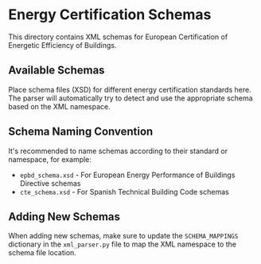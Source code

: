 # Energy Certification Schemas

This directory contains XML schemas for European Certification of Energetic Efficiency of Buildings.

## Available Schemas

Place schema files (XSD) for different energy certification standards here. The parser will automatically 
try to detect and use the appropriate schema based on the XML namespace.

## Schema Naming Convention

It's recommended to name schemas according to their standard or namespace, for example:
- `epbd_schema.xsd` - For European Energy Performance of Buildings Directive schemas
- `cte_schema.xsd` - For Spanish Technical Building Code schemas

## Adding New Schemas

When adding new schemas, make sure to update the `SCHEMA_MAPPINGS` dictionary in the `xml_parser.py` file
to map the XML namespace to the schema file location.


